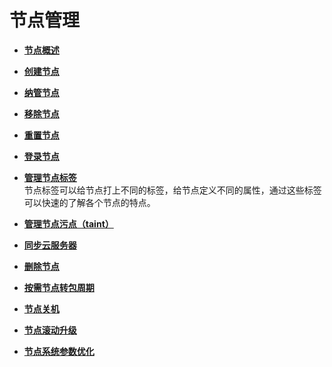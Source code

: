 # 节点管理<a name="cce_10_0183"></a>

-   **[节点概述](节点概述.md)**  

-   **[创建节点](创建节点.md)**  

-   **[纳管节点](纳管节点.md)**  

-   **[移除节点](移除节点.md)**  

-   **[重置节点](重置节点.md)**  

-   **[登录节点](登录节点.md)**  

-   **[管理节点标签](管理节点标签.md)**  
节点标签可以给节点打上不同的标签，给节点定义不同的属性，通过这些标签可以快速的了解各个节点的特点。
-   **[管理节点污点（taint）](管理节点污点（taint）.md)**  

-   **[同步云服务器](同步云服务器.md)**  

-   **[删除节点](删除节点.md)**  

-   **[按需节点转包周期](按需节点转包周期.md)**  

-   **[节点关机](节点关机.md)**  

-   **[节点滚动升级](节点滚动升级.md)**  

-   **[节点系统参数优化](节点系统参数优化.md)**  


